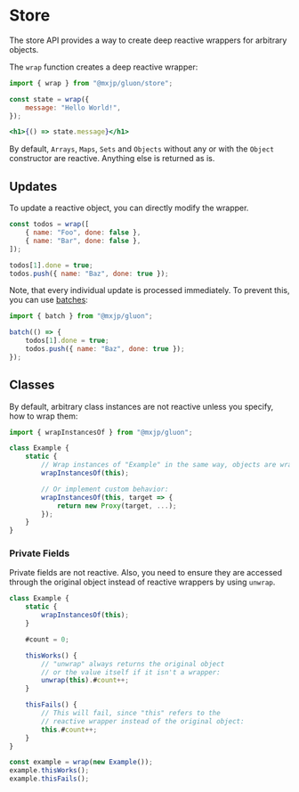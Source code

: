 # Store
The store API provides a way to create deep reactive wrappers for arbitrary objects.

The `wrap` function creates a deep reactive wrapper:
```jsx
import { wrap } from "@mxjp/gluon/store";

const state = wrap({
	message: "Hello World!",
});

<h1>{() => state.message}</h1>
```

By default, `Arrays`, `Maps`, `Sets` and `Objects` without any or with the `Object` constructor are reactive. Anything else is returned as is.

## Updates
To update a reactive object, you can directly modify the wrapper.
```jsx
const todos = wrap([
	{ name: "Foo", done: false },
	{ name: "Bar", done: false },
]);

todos[1].done = true;
todos.push({ name: "Baz", done: true });
```
Note, that every individual update is processed immediately. To prevent this, you can use [batches](./signals.md#batch):
```jsx
import { batch } from "@mxjp/gluon";

batch(() => {
	todos[1].done = true;
	todos.push({ name: "Baz", done: true });
});
```

## Classes
By default, arbitrary class instances are not reactive unless you specify, how to wrap them:
```jsx
import { wrapInstancesOf } from "@mxjp/gluon";

class Example {
	static {
		// Wrap instances of "Example" in the same way, objects are wrapped:
		wrapInstancesOf(this);

		// Or implement custom behavior:
		wrapInstancesOf(this, target => {
			return new Proxy(target, ...);
		});
	}
}
```

### Private Fields
Private fields are not reactive. Also, you need to ensure they are accessed through the original object instead of reactive wrappers by using `unwrap`.
```jsx
class Example {
	static {
		wrapInstancesOf(this);
	}

	#count = 0;

	thisWorks() {
		// "unwrap" always returns the original object
		// or the value itself if it isn't a wrapper:
		unwrap(this).#count++;
	}

	thisFails() {
		// This will fail, since "this" refers to the
		// reactive wrapper instead of the original object:
		this.#count++;
	}
}

const example = wrap(new Example());
example.thisWorks();
example.thisFails();
```
